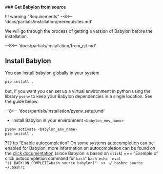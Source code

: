 ### **Get Babylon from source**

!!! warning "Requirements"
    --8<-- 'docs/partials/installation/prerequisites.md'

We will go through the process of getting a version of Babylon before the installation.

--8<-- 'docs/partials/installation/from_git.md'

## Install Babylon

You can install babylon globally in your system

```bash
pip install .
```

but, if you want you can set up a virtual environment in python using the library `pvenv` to keep your Babylon dependencies in a single location. See the guide below:


--8<-- 'docs/partials/installation/pyenv_setup.md'

* Install Babylon in your environment `<babylon_env_name>`
```bash
pyenv activate <babylon_env_name>
pip install .
```

??? tip "Enable autocompletion"
    On some systems autocompletion can be enabled for Babylon, more information on autocompletion can be found on the [click documentation](https://click.palletsprojects.com/en/8.1.x/shell-completion/) (since Babylon is based on `click`)
    === "Example of click autocompletion command for `bash`"
    ```bash
    echo 'eval "$(_BABYLON_COMPLETE=bash_source babylon)"' >> ~/.bashrc
    source ~/.bashrc
    ```
